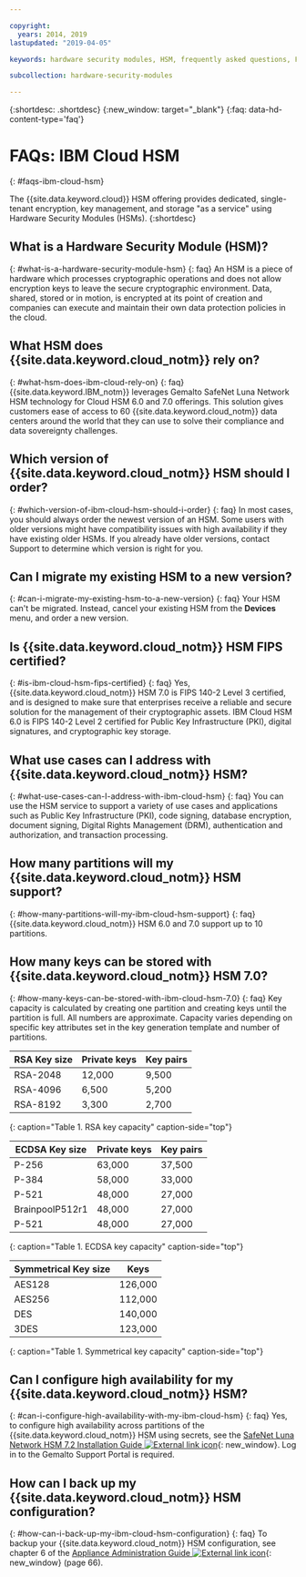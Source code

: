 ```yaml
---

copyright:
  years: 2014, 2019
lastupdated: "2019-04-05"

keywords: hardware security modules, HSM, frequently asked questions, FAQs, cryptographic, symmetrical, keys, secrets

subcollection: hardware-security-modules

---
```


{:shortdesc: .shortdesc}
{:new_window: target="_blank"}
{:faq: data-hd-content-type='faq'}

# FAQs: IBM Cloud HSM
{: #faqs-ibm-cloud-hsm}

The {{site.data.keyword.cloud}} HSM offering provides dedicated, single-tenant encryption, key management, and storage "as a service" using Hardware Security Modules (HSMs).
{:shortdesc}

## What is a Hardware Security Module (HSM)?
{: #what-is-a-hardware-security-module-hsm}
{: faq}
An HSM is a piece of hardware which processes cryptographic operations and does not allow encryption keys to leave the secure cryptographic environment. Data, shared, stored or in motion, is encrypted at its point of creation and companies can execute and maintain their own data protection policies in the cloud.

## What HSM does {{site.data.keyword.cloud_notm}} rely on?
{: #what-hsm-does-ibm-cloud-rely-on}
{: faq}
{{site.data.keyword.IBM_notm}} leverages Gemalto SafeNet Luna Network HSM technology for Cloud HSM 6.0 and 7.0 offerings. This solution gives customers ease of access to 60 {{site.data.keyword.cloud_notm}} data centers around the world that they can use to solve their compliance and data sovereignty challenges.

## Which version of {{site.data.keyword.cloud_notm}} HSM should I order?
{: #which-version-of-ibm-cloud-hsm-should-i-order}
{: faq}
In most cases, you should always order the newest version of an HSM. Some users with older versions might have compatibility issues with high availability if they have existing older HSMs. If you already have older versions, contact Support to determine which version is right for you.

## Can I migrate my existing HSM to a new version?
{: #can-i-migrate-my-existing-hsm-to-a-new-version}
{: faq}
Your HSM can't be migrated. Instead, cancel your existing HSM from the **Devices** menu, and order a new version.

## Is {{site.data.keyword.cloud_notm}} HSM FIPS certified?
{: #is-ibm-cloud-hsm-fips-certified}
{: faq}
Yes, {{site.data.keyword.cloud_notm}} HSM 7.0 is FIPS 140-2 Level 3 certified, and is designed to make sure that enterprises receive a reliable and secure solution for the management of their cryptographic assets. IBM Cloud HSM 6.0 is FIPS 140-2 Level 2 certified for Public Key Infrastructure (PKI), digital signatures, and cryptographic key storage.

## What use cases can I address with {{site.data.keyword.cloud_notm}} HSM?
{: #what-use-cases-can-I-address-with-ibm-cloud-hsm}
{: faq}
You can use the HSM service to support a variety of use cases and applications such as Public Key Infrastructure (PKI), code signing, database encryption, document signing, Digital Rights Management (DRM), authentication and authorization, and transaction processing.

## How many partitions will my {{site.data.keyword.cloud_notm}} HSM support?
{: #how-many-partitions-will-my-ibm-cloud-hsm-support}
{: faq}
{{site.data.keyword.cloud_notm}} HSM 6.0 and 7.0 support up to 10 partitions.

## How many keys can be stored with {{site.data.keyword.cloud_notm}} HSM 7.0?
{: #how-many-keys-can-be-stored-with-ibm-cloud-hsm-7.0}
{: faq}
Key capacity is calculated by creating one partition and creating keys until the partition is full.
All numbers are approximate. Capacity varies depending on specific key attributes set in the key generation template and number of partitions.

| RSA Key size | Private keys| Key pairs |
|--------------|-------------|-----------|
|RSA-2048|12,000|9,500|
|RSA-4096|6,500|5,200|
|RSA-8192|3,300|2,700|
{: caption="Table 1. RSA key capacity" caption-side="top"}

| ECDSA Key size | Private keys| Key pairs |
|--------------|-------------|-----------|
|P-256|63,000|37,500|
|P-384|58,000|33,000|
|P-521|48,000|27,000|
|BrainpoolP512r1|48,000|27,000|
|P-521|48,000|27,000|
{: caption="Table 1. ECDSA key capacity" caption-side="top"}

| Symmetrical Key size | Keys|
|--------------|-------------|
|AES128|126,000|
|AES256|112,000|
|DES|140,000|
|3DES|123,000|
{: caption="Table 1. Symmetrical key capacity" caption-side="top"}

## Can I configure high availability for my {{site.data.keyword.cloud_notm}} HSM?
{: #can-i-configure-high-availability-with-my-ibm-cloud-hsm}
{: faq}
Yes, to configure high availability across partitions of the {{site.data.keyword.cloud_notm}} HSM using secrets, see the [SafeNet Luna Network HSM 7.2 Installation Guide ![External link icon](../../icons/launch-glyph.svg "External link icon")](https://supportportal.gemalto.com/csm?id=kb_article_view&sys_kb_id=19a81c8bdb9a1fc8d298728dae96197d&sysparm_article=KB0017573){: new_window}. Log in to the Gemalto Support Portal is required.

## How can I back up my {{site.data.keyword.cloud_notm}} HSM configuration?
{: #how-can-i-back-up-my-ibm-cloud-hsm-configuration}
{: faq}
To backup your {{site.data.keyword.cloud_notm}} HSM configuration, see chapter 6 of the [Appliance Administration Guide ![External link icon](../../icons/launch-glyph.svg "External link icon")](ftp://public.dhe.ibm.com/cloud/bluemix/hsm/Appliance_Administration_Guide_72.pdf){: new_window} (page 66).
